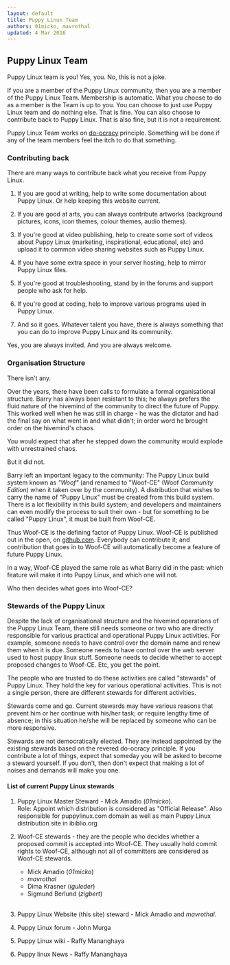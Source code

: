```yaml
---
layout: default
title: Puppy Linux Team
authors: 01micko, mavrothal
updated: 4 Mar 2016
---
```

## Puppy Linux Team

Puppy Linux team is you! Yes, you. No, this is not a joke. 

If you are a member of the Puppy Linux community, then you are a member 
of the Puppy Linux Team. Membership is automatic. What you choose to
do as a member is the Team is up to you. You can choose to just use
Puppy Linux team and do nothing else. That is fine. You can also 
choose to contribute back to Puppy Linux. That is also fine, but it is
not a requirement.

Puppy Linux Team works on [do-ocracy](https://communitywiki.org/en/DoOcracy)
principle. Something will be done if any of the team members feel the 
itch to do that something.

### Contributing back

There are many ways to contribute back what you receive from Puppy Linux.

1. If you are good at writing, help to write some documentation about
   Puppy Linux. Or help keeping this website current.
   
2. If you are good at arts, you can always contribute artworks 
   (background pictures, icons, icon themes, colour themes, audio
   themes).
   
3. If you're good at video publishing, help to create some sort of videos
   about Puppy Linux (marketing, inspirational, educational, etc) and
   upload it to common video sharing websites such as Puppy Linux.

4. If you have some extra space in your server hosting, help
   to mirror Puppy Linux files.
   
5. If you're good at troubleshooting, stand by in the forums and support
   people who ask for help.
   
6. If you're good at coding, help to improve various programs used in
   Puppy Linux.
   
7. And so it goes. Whatever talent you have, there is 
   always something that you can do to improve Puppy Linux and its
   community. 
   
Yes, you are always invited. And you are always welcome.



### Organisation Structure

There isn't any. 

Over the years, there have been calls to formulate
a formal organisational structure. Barry has always been resistant to
this; he always prefers the fluid nature of the hivemind of the community
to direct the future of Puppy. This worked well when he was still in
charge - he was the dictator and had the final say on what went in and
what didn't; in order word he brought order on the hivemind's chaos.

You would expect that after he stepped down the community would explode
with unrestrained chaos. 

But it did not.

Barry left an important legacy to the community: The Puppy Linux build 
system known as _"Woof"_ (and renamed to "Woof-CE" 
(Woof _Community Edition_) when it taken over by the community).
A distribution that wishes to carry the name of "Puppy Linux" must be
created from this build system. There is a lot flexibility in this
build system; and developers and maintainers can even modify the process
to suit their own - but for something to be called "Puppy Linux", it
must be built from Woof-CE.

Thus Woof-CE is the defining factor of Puppy Linux. Woof-CE is published
out in the open, on [github.com](https://github.com/puppylinux-woof-CE/woof-CE).
Everybody can contribute it; and contribution that goes in to Woof-CE
will automatically become a feature of future Puppy Linux.

In a way, Woof-CE played the same role as what Barry did in the past:
which feature will make it into Puppy Linux, and which one will not.

Who then decides what goes into Woof-CE?




### Stewards of the Puppy Linux

Despite the lack of organisational structure and the hivemind operations
of the Puppy Linux Team, there still needs someone or two who are
directly responsible for various practical and operational Puppy Linux 
activities.
For example, someone needs to have control over the domain name and
renew them when it is due. Someone needs to have control over the web
server used to host puppy linux stuff. Someone needs to decide whether
to accept proposed changes to Woof-CE. Etc, you get the point.

The people who are trusted to do these activities are called 
"stewards" of Puppy Linux. They hold the key for various operational
activities. This is not a single person, there are different
stewards for different activities.

Stewards come and go. Current stewards may have various reasons that
prevent him or her continue with his/her task; or require lengthy
time of absence; in this situation he/she will be replaced by someone
who can be more responsive.

Stewards are not democratically elected. They are instead appointed by 
the existing stewards based on the revered do-ocracy principle. 
If you contribute a lot of things, expect that someday
you will be asked to become a steward yourself. If you don't, then
don't expect that making a lot of noises and demands will make you one.

#### List of current Puppy Linux stewards

1. Puppy Linux Master Steward - Mick Amadio (_01micko_).<br>
   Role: Appoint which distribution is considered as "Official Release".
   Also responsible for puppylinux.com domain as well as main Puppy
   Linux distribution site in ibiblio.org
   
2. Woof-CE stewards - they are the people who decides whether a proposed
   commit is accepted into Woof-CE. They usually hold commit rights to
   Woof-CE, although not all of committers are considered as Woof-CE 
   stewards. <br>
   * Mick Amadio (_01micko_)
   * _mavrothal_
   * Dima Krasner (_iguleder_)
   * Sigmund Berlund (_zigbert_) <br><br>

3. Puppy Linux Website (this site) steward - Mick Amadio and _mavrothal_.

4. Puppy Linux forum - John Murga

5. Puppy Linux wiki - Raffy Mananghaya

6. Puppy linux News - Raffy Mananghaya


